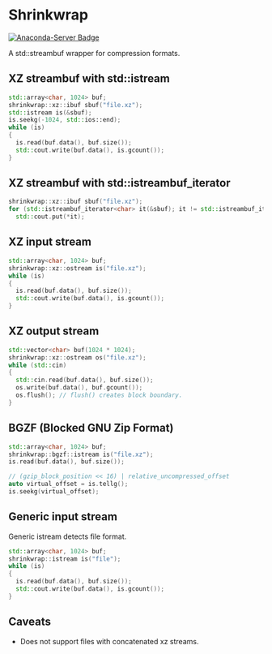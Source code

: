 # Shrinkwrap
[![Anaconda-Server Badge](https://anaconda.org/conda-forge/shrinkwrap/badges/installer/conda.svg)](https://anaconda.org/conda-forge/shrinkwrap)

A std::streambuf wrapper for compression formats.

## XZ streambuf with std::istream
```c++
std::array<char, 1024> buf;
shrinkwrap::xz::ibuf sbuf("file.xz");
std::istream is(&sbuf);
is.seekg(-1024, std::ios::end);
while (is)
{
  is.read(buf.data(), buf.size());
  std::cout.write(buf.data(), is.gcount());
}
```
## XZ streambuf with std::istreambuf_iterator
```c++
shrinkwrap::xz::ibuf sbuf("file.xz");
for (std::istreambuf_iterator<char> it(&sbuf); it != std::istreambuf_iterator<char>{}; ++it)
  std::cout.put(*it);
```

## XZ input stream 
```c++
std::array<char, 1024> buf;
shrinkwrap::xz::ostream is("file.xz");
while (is)
{
  is.read(buf.data(), buf.size());
  std::cout.write(buf.data(), is.gcount());
}
```

## XZ output stream 
```c++
std::vector<char> buf(1024 * 1024);
shrinkwrap::xz::ostream os("file.xz");
while (std::cin)
{
  std::cin.read(buf.data(), buf.size());
  os.write(buf.data(), buf.gcount());
  os.flush(); // flush() creates block boundary.
}
```

## BGZF (Blocked GNU Zip Format)  
```c++
std::array<char, 1024> buf;
shrinkwrap::bgzf::istream is("file.xz");
is.read(buf.data(), buf.size());

// (gzip_block_position << 16) | relative_uncompressed_offset
auto virtual_offset = is.tellg();
is.seekg(virtual_offset);
```

## Generic input stream
Generic istream detects file format.
```c++
std::array<char, 1024> buf;
shrinkwrap::istream is("file");
while (is)
{
  is.read(buf.data(), buf.size());
  std::cout.write(buf.data(), is.gcount());
}
```

## Caveats
* Does not support files with concatenated xz streams.
